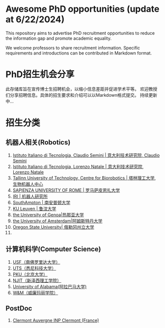 # Awesome PhD opportunities (update at 6/22/2024)

This repository aims to advertise PhD recruitment opportunities to reduce the information gap and promote academic equality.

We welcome professors to share recruitment information. Specific requirements and introductions can be contributed in Markdown format.



# PhD招生机会分享


此存储库旨在宣传博士生招聘机会，以缩小信息差距并促进学术平等。
欢迎教授们分享招聘信息。具体的招生要求和介绍可以以Markdown格式提交。
持续更新中...

# 招生分类

## 机器人相关(Robotics)

1. [Istituto Italiano di Tecnologia, Claudio Semini | 意大利技术研究院, Claudio Semini](./Robotics/IIT-1.md)
2. [Istituto Italiano di Tecnologia, Lorenzo Natale | 意大利技术研究院, Lorenzo Natale](./Robotics/IIT-2.md)
3. [Tallinn University of Technology, Centre for Biorobotics | 塔林理工大学, 生物机器人中心](./Robotics/Tallinn%20University%20of%20Technology.md)
4. [SAPIENZA UNIVERSITY OF ROME | 罗马萨皮恩扎大学](./Robotics/SAPIENZA%20UNIVERSITY%20OF%20ROME.md)
5. [IRI | 机器人研究所](./Robotics/IRI.md)
6. [SouthAmpton | 南安普顿大学](./Robotics/SouthAmpton.md)
7. [KU Leuven | 鲁汶大学](./Robotics/Leuven.md)
8. [the University of Genoa|热那亚大学](./Robotics/the%20University%20of%20Genoa.md)
9. [the University of Amsterdam|阿姆斯特丹大学](./Robotics/Vrije_Universiteit_Amsterdam_Combined.md)
10. [Oregon State University| 俄勒冈州立大学](./Robotics/Oregon%20State%20University.md)
11. 


## 计算机科学(Computer Science)
1. [USF（南佛罗里达大学）](./Computer%20Science/USF.md)
2. [UTS（悉尼科技大学）](./Computer%20Science/USF.md)
3. [PKU（北京大学）](./Computer%20Science/PKU.md)
4. [NJIT（新泽西理工学院）](./Computer%20Science/NJIT.md)
5. [University of Alabama(阿拉巴马大学)](./Computer%20Science/University%20of%20Alabama.md)
6. [W&M（威廉玛丽学院）](./Computer%20Science/W&M.md)


## PostDoc
1. [Clermont Auvergne INP Clermont (France)](./PostDoc-Robotics/Clermont_Auvergne_INP.md)
